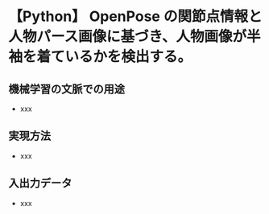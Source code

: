 # 【Python】 OpenPose の関節点情報と人物パース画像に基づき、人物画像が半袖を着ているかを検出する。

## 機械学習の文脈での用途

- xxx

## 実現方法

- xxx

## 入出力データ

- xxx